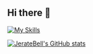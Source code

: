 ## Hi there 👋

[![My Skills](https://skillicons.dev/icons?i=js,ts,css,nestjs,prisma,vue,tailwind)](https://skillicons.dev)



[![JerateBell's GitHub stats](https://github-readme-stats.vercel.app/api?username=JerateBell)](https://github.com/JerateBell/github-readme-stats)
